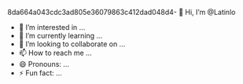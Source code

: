 8da664a043cdc3ad805e36079863c412dad048d4- 👋 Hi, I’m @Latinlo
- 👀 I’m interested in ...
- 🌱 I’m currently learning ...
- 💞️ I’m looking to collaborate on ...
- 📫 How to reach me ...
- 😄 Pronouns: ...
- ⚡ Fun fact: ...

<!---
Latinlo/Latinlo is a ✨ special ✨ repository because its `README.md` (this file) appears on your GitHub profile.
You can click the Preview link to take a look at your changes.
--->
